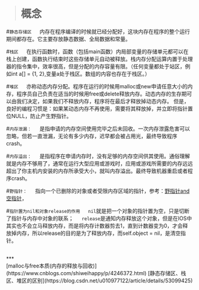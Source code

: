 ># 概念
#`静态存储区`
&emsp;  内存在程序编译的时候就已经分配好，这块内存在程序的整个运行期间都存在。它主要存放静态数据、全局数据和常量。

#`栈区`
&emsp;  在执行函数时，函数（包括main函数）内局部变量的存储单元都可以在栈上创建，函数执行结束时这些存储单元自动被释放。栈内存分配运算内置于处理器的指令集中，效率很高，但是分配的内存容量有限。（任何变量都处于站区，例如int a[] = {1, 2},变量a处于栈区。数组的内容也存在于栈区。）

#`堆区`
&emsp;  亦称动态内存分配。程序在运行的时候用malloc或new申请任意大小的内存，程序员自己负责在适当的时候用free或delete释放内存。动态内存的生存期可以由我们决定，如果我们不释放内存，程序将在最后才释放掉动态内存。 但是，良好的编程习惯是：如果某动态内存不再使用，需要将其释放掉，并立即将指针置位NULL，防止产生野指针。

#`内存泄漏：`
&emsp;  是指申请的内存空间使用完毕之后未回收。一次内存泄露危害可以忽略，但若一直泄漏，无论有多少内存，迟早都会被占用光，最终导致程序crash。

#`内存溢出：`
&emsp;  是指程序在申请内存时，没有足够的内存空间供其使用。通俗理解就是内存不够用了，通常在运行大型应用或游戏时，应用或游戏所需要的内存远远超出了你主机内安装的内存所承受大小，就叫内存溢出。最终导致机器重启或者程序crash。

#`野指针：`
&emsp;  指向一个已删除的对象或者受限内存区域的指针，参考：[野指针and空指针](https://www.cnblogs.com/mjios/archive/2013/04/22/3034788.html)，

#`指针置为nil和对象release的作用`
&emsp; `nil`就是把一个对象的指针置为空，只是切断了指针与内存中对象的联系；
&emsp; `release`是通知内存释放这个对象，但是在IOS中其实也不会立马释放内存，而是将内存计数器剪去1，直到计数器变为0，才会释放掉内存，所以release的目的是为了释放内存，而self.object = nil，是清空指针。

<br/>
***
<br/>
[malloc与free本质(内存的释放与回收)](https://www.cnblogs.com/shiweihappy/p/4246372.html)
[静态存储区、栈区、堆区的区别](https://blog.csdn.net/u010977122/article/details/53099425)
 


